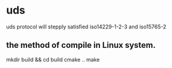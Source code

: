 # uds
uds protocol will stepply satisfied iso14229-1-2-3 and iso15765-2

## the method of compile in Linux system.
mkdir build && cd build
cmake ..
make